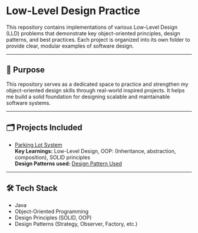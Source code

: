 # Low-Level Design Practice

This repository contains implementations of various Low-Level Design (LLD) problems that demonstrate key object-oriented principles, design patterns, and best practices. Each project is organized into its own folder to provide clear, modular examples of software design.

---

## 📌 Purpose

This repository serves as a dedicated space to practice and strengthen my object-oriented design skills through real-world inspired projects. It helps me build a solid foundation for designing scalable and maintainable software systems.

---

## 🗂️ Projects Included

- [Parking Lot System](./parking%20lot%20system)  
  **Key Learnings:** Low-Level Design, OOP: (Inheritance, abstraction, composition), SOLID principles  
  **Design Patterns used:** [Design Pattern Used](./parking%20lot%20system/DESIGN_PATTERNS.md)
---

## 🛠 Tech Stack

- Java
- Object-Oriented Programming
- Design Principles (SOLID, OOP)
- Design Patterns (Strategy, Observer, Factory, etc.)

